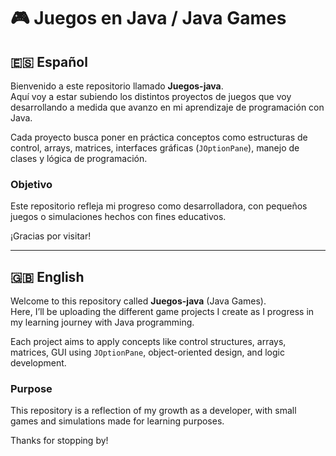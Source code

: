 # 🎮 Juegos en Java / Java Games

## 🇪🇸 Español

Bienvenido a este repositorio llamado **Juegos-java**.  
Aquí voy a estar subiendo los distintos proyectos de juegos que voy desarrollando a medida que avanzo en mi aprendizaje de programación con Java.

Cada proyecto busca poner en práctica conceptos como estructuras de control, arrays, matrices, interfaces gráficas (`JOptionPane`), manejo de clases y lógica de programación.

### Objetivo

Este repositorio refleja mi progreso como desarrolladora, con pequeños juegos o simulaciones hechos con fines educativos.

¡Gracias por visitar!

---

## 🇬🇧 English

Welcome to this repository called **Juegos-java** (Java Games).  
Here, I’ll be uploading the different game projects I create as I progress in my learning journey with Java programming.

Each project aims to apply concepts like control structures, arrays, matrices, GUI using `JOptionPane`, object-oriented design, and logic development.

### Purpose

This repository is a reflection of my growth as a developer, with small games and simulations made for learning purposes.

Thanks for stopping by!
